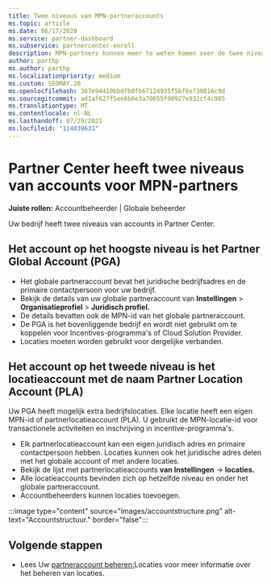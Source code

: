 ```yaml
---
title: Twee niveaus van MPN-partneraccounts
ms.topic: article
ms.date: 06/17/2020
ms.service: partner-dashboard
ms.subservice: partnercenter-enroll
description: MPN-partners kunnen meer te weten komen over de twee niveaus van accounts in Partner Center, het Partner Global Account (PGA) en het Partner Location Account (PLA).
author: parthp
ms.author: parthp
ms.localizationpriority: medium
ms.custom: SEOMAY.20
ms.openlocfilehash: 367e94410bbdfb0fb67124935f5bf6e730816c9d
ms.sourcegitcommit: ad1af627f5ee6b6e3a70655f90927e932cf4c985
ms.translationtype: MT
ms.contentlocale: nl-NL
ms.lasthandoff: 07/29/2021
ms.locfileid: "114839631"
---
```

# <a name="partner-center-has-two-levels-of-accounts-for-mpn-partners"></a>Partner Center heeft twee niveaus van accounts voor MPN-partners

**Juiste rollen:** Accountbeheerder | Globale beheerder

Uw bedrijf heeft twee niveaus van accounts in Partner Center.

## <a name="the-top-level-account-is-the-partner-global-account-pga"></a>Het account op het hoogste niveau is het Partner Global Account (PGA)

- Het globale partneraccount bevat het juridische bedrijfsadres en de primaire contactpersoon voor uw bedrijf. 
- Bekijk de details van uw globale partneraccount van **Instellingen**  >  **Organisatieprofiel**  >  **Juridisch profiel.**
- De details bevatten ook de MPN-id van het globale partneraccount. 
- De PGA is het bovenliggende bedrijf en wordt niet gebruikt om te koppelen voor Incentives-programma's of Cloud Solution Provider. 
- Locaties moeten worden gebruikt voor dergelijke verbanden.

## <a name="the-second-level-account-is-the-location-account-called-partner-location-account-pla"></a>Het account op het tweede niveau is het locatieaccount met de naam Partner Location Account (PLA)

Uw PGA heeft mogelijk extra bedrijfslocaties. Elke locatie heeft een eigen MPN-id of partnerlocatieaccount (PLA). U gebruikt de MPN-locatie-id voor transactionele activiteiten en inschrijving in incentive-programma's.

- Elk partnerlocatieaccount kan een eigen juridisch adres en primaire contactpersoon hebben. Locaties kunnen ook het juridische adres delen met het globale account of met andere locaties.
- Bekijk de lijst met partnerlocatieaccounts **van Instellingen**  ->  **locaties.**
- Alle locatieaccounts bevinden zich op hetzelfde niveau en onder het globale partneraccount.
- Accountbeheerders kunnen locaties toevoegen.

:::image type="content" source="images/accountstructure.png" alt-text="Accountstructuur." border="false":::

## <a name="next-steps"></a>Volgende stappen

- Lees Uw [partneraccount beheren:](manage-locations.md)Locaties voor meer informatie over het beheren van locaties.
